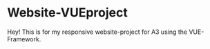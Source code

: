 # Website-VUEproject 
Hey! This is for my responsive website-project for A3 using the VUE-Framework.
